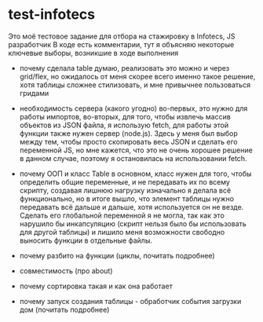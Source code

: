 # test-infotecs

Это моё тестовое задание для отбора на стажировку в Infotecs, JS разработчик
В коде есть комментарии, тут я объясняю некоторые ключевые выборы, возникшие в ходе выполнения

- почему сделала table
думаю, реализовать это можно и через grid/flex, но ожидалось от меня скорее всего именно такое решение, хотя таблицы сложнее стилизовать, и мне привычнее пользоваться гридами

- необходимость сервера (какого угодно)
во-первых, это нужно для работы импортов,
во-вторых, для того, чтобы извлечь массив объектов из JSON файла, я использую fetch, для работы этой функции также нужен сервер (node.js). Здесь у меня был выбор между тем, чтобы просто скопировать весь JSON и сделать его переменной JS, но мне кажется, что это не очень хорошее решение в данном случае, поэтому я остановилась на использовании fetch.

- почему ООП и класс Table
в основном, класс нужен для того, чтобы определить общие переменные, и не передавать их по всему скрипту, создавая лишнюю нагрузку
изначально я делала всё функционально, но в итоге вышло, что элемент таблицы нужно передавать всё дальше и дальше, хотя используется он не везде. Сделать его глобальной переменной я не могла, так как это нарушило бы инкапсуляцию (скрипт нельзя было бы использовать для другой таблицы) и лишило меня возможности свободно выносить функции в отдельные файлы.

- почему разбито на функции (циклы, почитать подробнее)


- совместимость (про about)
- почему сортировка такая и как она работает
- почему запуск создания таблицы - обработчик события загрузки дом (почитать подробнее)
